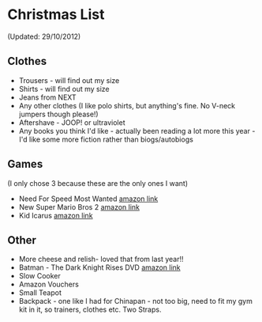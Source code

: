 Christmas List
==============

(Updated: 29/10/2012)

Clothes
-------
- Trousers - will find out my size
- Shirts - will find out my size
- Jeans from NEXT
- Any other clothes (I like polo shirts, but anything's fine.  No V-neck jumpers though please!)
- Aftershave - JOOP! or ultraviolet
- Any books you think I'd like - actually been reading a lot more this year - I'd like some more fiction rather than biogs/autobiogs

Games
-----
(I only chose 3 because these are the only ones I want)

- Need For Speed Most Wanted [amazon link](http://www.amazon.co.uk/Need-Speed-Most-Wanted-Xbox/dp/B009WNVAQE/ref=sr_1_3?ie=UTF8&qid=1353410002&sr=8-3)
- New Super Mario Bros 2 [amazon link](http://www.amazon.co.uk/New-Super-Mario-Bros-Nintendo/dp/B00844RBVU/ref=sr_1_1?s=videogames&ie=UTF8&qid=1353410028&sr=1-1)
- Kid Icarus [amazon link](http://www.amazon.co.uk/Kid-Icarus-Uprising-Nintendo-3DS/dp/B002I0EMBI/ref=sr_1_1?s=videogames&ie=UTF8&qid=1353410102&sr=1-1)

Other
-----

- More cheese and relish- loved that from last year!!
- Batman - The Dark Knight Rises DVD [amazon link](http://www.amazon.co.uk/The-Dark-Knight-Rises-Copy/dp/B004Q9SZGC/ref=sr_1_1?ie=UTF8&qid=1353410136&sr=8-1)
- Slow Cooker
- Amazon Vouchers
- Small Teapot
- Backpack - one like I had for Chinapan - not too big, need to fit my gym kit in it, so trainers, clothes etc.  Two Straps.